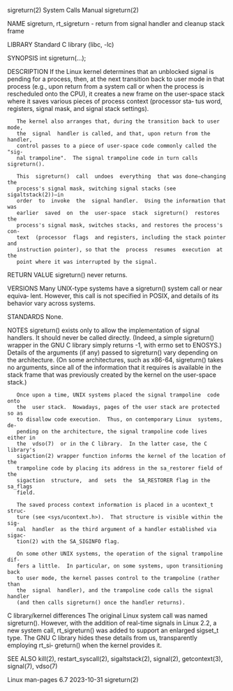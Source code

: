 sigreturn(2)                  System Calls Manual                 sigreturn(2)

NAME
       sigreturn,  rt_sigreturn - return from signal handler and cleanup stack
       frame

LIBRARY
       Standard C library (libc, -lc)

SYNOPSIS
       int sigreturn(...);

DESCRIPTION
       If the Linux kernel determines that an unblocked signal is pending  for
       a  process,  then,  at  the  next  transition back to user mode in that
       process (e.g., upon return from a system call or when  the  process  is
       rescheduled  onto  the  CPU),  it creates a new frame on the user-space
       stack where it saves various pieces of process context (processor  sta‐
       tus word, registers, signal mask, and signal stack settings).

       The kernel also arranges that, during the transition back to user mode,
       the  signal  handler is called, and that, upon return from the handler,
       control passes to a piece of user-space code commonly called the  "sig‐
       nal trampoline".  The signal trampoline code in turn calls sigreturn().

       This  sigreturn()  call  undoes  everything  that was done—changing the
       process's signal mask, switching signal stacks (see  sigaltstack(2))—in
       order  to  invoke  the  signal handler.  Using the information that was
       earlier  saved  on  the  user-space  stack  sigreturn()  restores   the
       process's signal mask, switches stacks, and restores the process's con‐
       text  (processor  flags  and registers, including the stack pointer and
       instruction pointer), so that the  process  resumes  execution  at  the
       point where it was interrupted by the signal.

RETURN VALUE
       sigreturn() never returns.

VERSIONS
       Many  UNIX-type  systems have a sigreturn() system call or near equiva‐
       lent.  However, this call is not specified in POSIX, and details of its
       behavior vary across systems.

STANDARDS
       None.

NOTES
       sigreturn() exists only to allow the implementation of signal handlers.
       It should never be called  directly.   (Indeed,  a  simple  sigreturn()
       wrapper  in  the  GNU  C  library  simply returns -1, with errno set to
       ENOSYS.)  Details of the arguments (if any) passed to sigreturn()  vary
       depending on the architecture.  (On some architectures, such as x86-64,
       sigreturn()  takes  no  arguments, since all of the information that it
       requires is available in the stack frame that was previously created by
       the kernel on the user-space stack.)

       Once upon a time, UNIX systems placed the signal trampoline  code  onto
       the  user stack.  Nowadays, pages of the user stack are protected so as
       to disallow code execution.  Thus, on contemporary Linux  systems,  de‐
       pending on the architecture, the signal trampoline code lives either in
       the  vdso(7)  or in the C library.  In the latter case, the C library's
       sigaction(2) wrapper function informs the kernel of the location of the
       trampoline code by placing its address in the sa_restorer field of  the
       sigaction  structure,  and  sets  the  SA_RESTORER flag in the sa_flags
       field.

       The saved process context information is placed in a ucontext_t  struc‐
       ture (see <sys/ucontext.h>).  That structure is visible within the sig‐
       nal  handler  as the third argument of a handler established via sigac‐
       tion(2) with the SA_SIGINFO flag.

       On some other UNIX systems, the operation of the signal trampoline dif‐
       fers a little.  In particular, on some systems, upon transitioning back
       to user mode, the kernel passes control to the trampoline (rather  than
       the  signal  handler), and the trampoline code calls the signal handler
       (and then calls sigreturn() once the handler returns).

   C library/kernel differences
       The original Linux system call was named  sigreturn().   However,  with
       the  addition  of  real-time  signals  in Linux 2.2, a new system call,
       rt_sigreturn() was added to support an enlarged sigset_t type.  The GNU
       C library hides these details from us, transparently  employing  rt_si‐
       greturn() when the kernel provides it.

SEE ALSO
       kill(2),  restart_syscall(2), sigaltstack(2), signal(2), getcontext(3),
       signal(7), vdso(7)

Linux man-pages 6.7               2023-10-31                      sigreturn(2)
